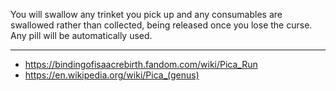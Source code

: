 You will swallow any trinket you pick up and any consumables are swallowed rather than collected, being released once you lose the curse.
Any pill will be automatically used.

---

- https://bindingofisaacrebirth.fandom.com/wiki/Pica_Run
- https://en.wikipedia.org/wiki/Pica_(genus)
